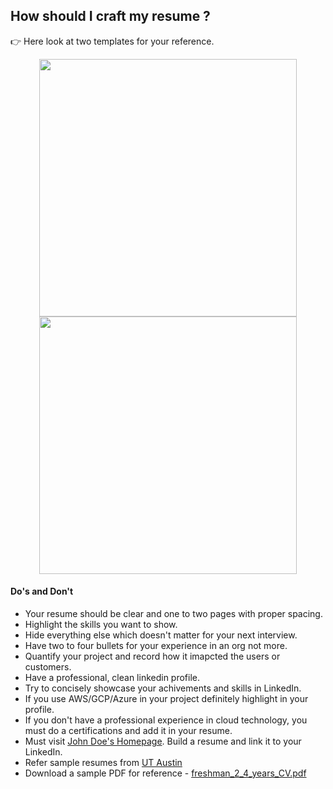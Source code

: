 ## How should I craft my resume ?

&#128073; Here look at two templates for your reference.

<div align="center">
  <a href="https://interviewdose.com/i/articles/engineering/resume_template.md">
    <img src="https://github.com/sandipsahoo2k2/my/assets/5547869/b6475de1-1483-4144-ab80-831e3a6a8b02" width="412px"/>
  </a>
  <a href="https://interviewdose.com/i/articles/engineering/resume_template.md">
    <img src="https://github.com/sandipsahoo2k2/my/assets/5547869/10dcf446-557e-4cc4-bb9b-f7a5d5b42cdf" width="412px"/> 
  </a>
</div>

#### Do's and Don't

* Your resume should be clear and one to two pages with proper spacing.
* Highlight the skills you want to show.
* Hide everything else which doesn't matter for your next interview.
* Have two to four bullets for your experience in an org not more.
* Quantify your project and record how it imapcted the users or customers.
* Have a professional, clean linkedin profile.
* Try to concisely showcase your achivements and skills in LinkedIn.
* If you use AWS/GCP/Azure in your project definitely highlight in your profile.
* If you don't have a professional experience in cloud technology, you must do a certifications and add it in your resume.
* Must visit [John Doe's Homepage](https://interviewdose.com/articles/engineering/simple_resume). Build a resume and link it to your LinkedIn.
* Refer sample resumes from [UT Austin](https://careerengagement.utexas.edu/undergraduate-students/prepare/resumes-cover-letters/)
* Download a sample PDF for reference - [freshman_2_4_years_CV.pdf](https://github.com/sandipsahoo2k2/my/files/14816895/freshman_2_4_years_CV.pdf)


